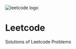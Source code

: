 ![leetcode logo](https://user-images.githubusercontent.com/91377974/212480416-cdc3eb99-c9ff-4f78-b0a0-6aabc07e69b7.png)
# Leetcode
Solutions of Leetcode Problems
